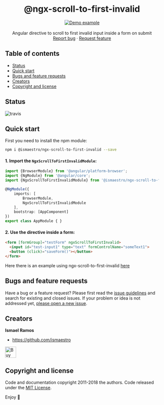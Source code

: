 <p align="center">
  <h1 align="center">@ngx-scroll-to-first-invalid</h1>
  <p align="center">
    <a href="https://angular.io/">
      <img src="https://media.giphy.com/media/yNi7F2K2L2nRTiD4O2/giphy.gif" alt="Demo example"/>
    </a>
    <br>
    <br>
    Angular directive to scroll to first invalid input inside a form on submit
    <br>
    <a href="https://github.com/Ismaestro/ampjucks/issues/new?template=bug.md">Report bug</a>
    ·
    <a href="https://github.com/Ismaestro/ampjucks/issues/new?template=feature.md&labels=feature">Request feature</a>
  </p>
</p>

## Table of contents

- [Status](#status)
- [Quick start](#quick-start)
- [Bugs and feature requests](#bugs-and-feature-requests)
- [Creators](#creators)
- [Copyright and license](#copyright-and-license)

## Status

![travis](https://travis-ci.org/Ismaestro/ngx-scroll-to-first-invalid.svg?branch=master)

## Quick start

First you need to install the npm module:

```sh
npm i @ismaestro/ngx-scroll-to-first-invalid --save
```

#### 1. Import the `NgxScrollToFirstInvalidModule`:

```ts
import {BrowserModule} from '@angular/platform-browser';
import {NgModule} from '@angular/core';
import {NgxScrollToFirstInvalidModule} from '@ismaestro/ngx-scroll-to-first-invalid';

@NgModule({
    imports: [
        BrowserModule,
        NgxScrollToFirstInvalidModule
    ],
    bootstrap: [AppComponent]
})
export class AppModule { }
```

#### 2. Use the directive inside a form:

```html
<form [formGroup]="testForm" ngxScrollToFirstInvalid>
  <input id="test-input1" type="text" formControlName="someText1">
  <button (click)="saveForm()"></button>
</form>
```

Here there is an example using ngx-scroll-to-first-invalid [here](https://ismaestro.github.io/ngx-scroll-to-first-invalid)

## Bugs and feature requests

Have a bug or a feature request? Please first read the [issue guidelines](https://github.com/Ismaestro/ampjucks/blob/master/CONTRIBUTING.md) and search for existing and closed issues. If your problem or idea is not addressed yet, [please open a new issue](https://github.com/Ismaestro/ampjucks/issues/new).

## Creators

**Ismael Ramos**

- <https://github.com/ismaestro>

<a href='https://ko-fi.com/S6S5LMVR' target='_blank'><img height='36' style='border:0px;height:36px;' src='https://az743702.vo.msecnd.net/cdn/kofi4.png?v=0' border='0' alt='Buy Me a Coffee at ko-fi.com' /></a>

## Copyright and license

Code and documentation copyright 2011-2018 the authors. Code released under the [MIT License](https://github.com/Ismaestro/ampjucks/blob/master/LICENSE).

Enjoy :metal:

